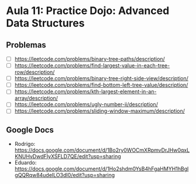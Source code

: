 # Aula 11: Practice Dojo: Advanced Data Structures

## Problemas
- [ ] https://leetcode.com/problems/binary-tree-paths/description/
- [ ] https://leetcode.com/problems/find-largest-value-in-each-tree-row/description/
- [ ] https://leetcode.com/problems/binary-tree-right-side-view/description/
- [ ] https://leetcode.com/problems/find-bottom-left-tree-value/description/
- [ ] https://leetcode.com/problems/kth-largest-element-in-an-array/description/
- [ ] https://leetcode.com/problems/ugly-number-ii/description/
- [ ] https://leetcode.com/problems/sliding-window-maximum/description/

## Google Docs

- Rodrigo: https://docs.google.com/document/d/1Bo2ry0WOCmXRpmvDrJHw0qxLKNUHvDwdFIyXSFLD7QE/edit?usp=sharing
- Eduardo: https://docs.google.com/document/d/1Ho2shdm0YsB4hFgaHMYH1hBglgQQRqw84udeILO3dI0/edit?usp=sharing